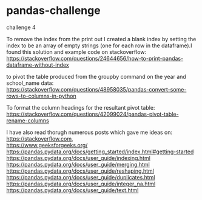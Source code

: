 # pandas-challenge
challenge 4

To remove the index from the print out I created a blank index by setting the index to be an array of empty strings (one for each row in the dataframe).I found this solution and example code on stackoverflow:   
https://stackoverflow.com/questions/24644656/how-to-print-pandas-dataframe-without-index  

to pivot the table produced from the groupby command on the year and school_name data:  
https://stackoverflow.com/questions/48958035/pandas-convert-some-rows-to-columns-in-python   

To format the column headings for the resultant pivot table:  
https://stackoverflow.com/questions/42099024/pandas-pivot-table-rename-columns

I have also read thorugh numerous posts which gave me ideas on:  
https://stackoverflow.com,  
https://www.geeksforgeeks.org/  
https://pandas.pydata.org/docs/getting_started/index.html#getting-started  
https://pandas.pydata.org/docs/user_guide/indexing.html  
https://pandas.pydata.org/docs/user_guide/merging.html
https://pandas.pydata.org/docs/user_guide/reshaping.html  
https://pandas.pydata.org/docs/user_guide/duplicates.html  
https://pandas.pydata.org/docs/user_guide/integer_na.html  
https://pandas.pydata.org/docs/user_guide/text.html
